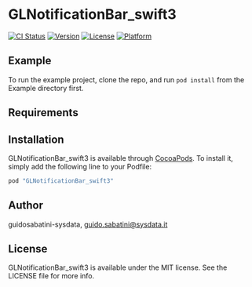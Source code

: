 # GLNotificationBar_swift3

[![CI Status](http://img.shields.io/travis/guidosabatini-sysdata/GLNotificationBar_swift3.svg?style=flat)](https://travis-ci.org/guidosabatini-sysdata/GLNotificationBar_swift3)
[![Version](https://img.shields.io/cocoapods/v/GLNotificationBar_swift3.svg?style=flat)](http://cocoapods.org/pods/GLNotificationBar_swift3)
[![License](https://img.shields.io/cocoapods/l/GLNotificationBar_swift3.svg?style=flat)](http://cocoapods.org/pods/GLNotificationBar_swift3)
[![Platform](https://img.shields.io/cocoapods/p/GLNotificationBar_swift3.svg?style=flat)](http://cocoapods.org/pods/GLNotificationBar_swift3)

## Example

To run the example project, clone the repo, and run `pod install` from the Example directory first.

## Requirements

## Installation

GLNotificationBar_swift3 is available through [CocoaPods](http://cocoapods.org). To install
it, simply add the following line to your Podfile:

```ruby
pod "GLNotificationBar_swift3"
```

## Author

guidosabatini-sysdata, guido.sabatini@sysdata.it

## License

GLNotificationBar_swift3 is available under the MIT license. See the LICENSE file for more info.
